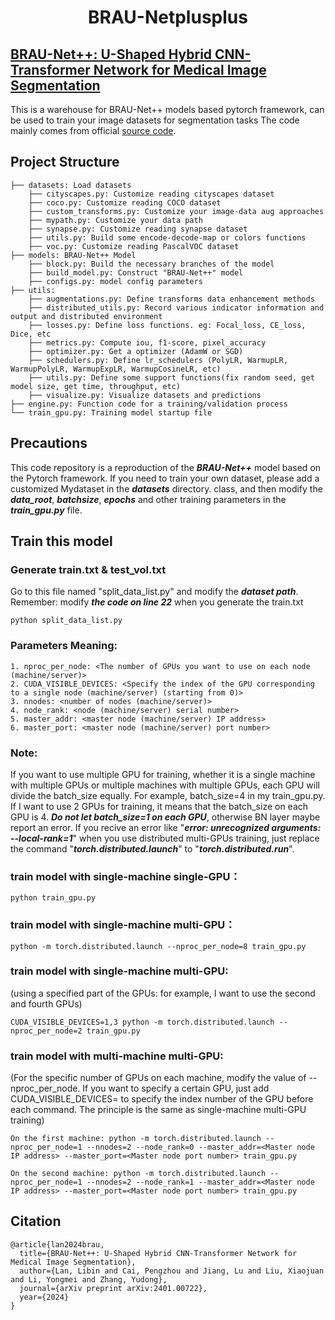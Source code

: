 <h1 align="center">BRAU-Netplusplus</h1>

## [BRAU-Net++: U-Shaped Hybrid CNN-Transformer Network for Medical Image Segmentation](https://arxiv.org/abs/2401.00722v1)

This is a warehouse for BRAU-Net++ models based pytorch framework, can be used to train your image datasets for segmentation tasks
The code mainly comes from official [source code](https://github.com/caipengzhou/brau-netplusplus).

## Project Structure
```
├── datasets: Load datasets
    ├── cityscapes.py: Customize reading cityscapes dataset
    ├── coco.py: Customize reading COCO dataset
    ├── custom_transforms.py: Customize your image-data aug approaches
    ├── mypath.py: Customize your data path
    ├── synapse.py: Customize reading synapse dataset
    ├── utils.py: Build some encode-decode-map or colors functions
    ├── voc.py: Customize reading PascalVOC dataset
├── models: BRAU-Net++ Model
    ├── block.py: Build the necessary branches of the model
    ├── build_model.py: Construct "BRAU-Net++" model
    ├── configs.py: model config parameters
├── utils:
    ├── augmentations.py: Define transforms data enhancement methods
    ├── distributed_utils.py: Record various indicator information and output and distributed environment
    ├── losses.py: Define loss functions. eg: Focal_loss, CE_loss, Dice, etc
    ├── metrics.py: Compute iou, f1-score, pixel_accuracy
    ├── optimizer.py: Get a optimizer (AdamW or SGD)
    ├── schedulers.py: Define lr_schedulers (PolyLR, WarmupLR, WarmupPolyLR, WarmupExpLR, WarmupCosineLR, etc)
    ├── utils.py: Define some support functions(fix random seed, get model size, get time, throughput, etc)
    ├── visualize.py: Visualize datasets and predictions
├── engine.py: Function code for a training/validation process
└── train_gpu.py: Training model startup file
```

## Precautions
This code repository is a reproduction of the ___BRAU-Net++___ model based on the Pytorch framework. If you need to train your own dataset, please add a customized Mydataset in the ___datasets___ directory. class, and then modify the ___data_root___, ___batchsize___, ___epochs___ and other training parameters in the ___train_gpu.py___ file.


## Train this model

### Generate train.txt & test_vol.txt
Go to this file named "split_data_list.py" and modify the ___dataset path___. Remember: modify ___the code on line 22___ when you generate the train.txt
```
python split_data_list.py
```

### Parameters Meaning:
```
1. nproc_per_node: <The number of GPUs you want to use on each node (machine/server)>
2. CUDA_VISIBLE_DEVICES: <Specify the index of the GPU corresponding to a single node (machine/server) (starting from 0)>
3. nnodes: <number of nodes (machine/server)>
4. node_rank: <node (machine/server) serial number>
5. master_addr: <master node (machine/server) IP address>
6. master_port: <master node (machine/server) port number>
```

### Note: 
If you want to use multiple GPU for training, whether it is a single machine with multiple GPUs or multiple machines with multiple GPUs, each GPU will divide the batch_size equally. For example, batch_size=4 in my train_gpu.py. If I want to use 2 GPUs for training, it means that the batch_size on each GPU is 4. ___Do not let batch_size=1 on each GPU___, otherwise BN layer maybe report an error. If you recive an error like "___error: unrecognized arguments: --local-rank=1___" when you use distributed multi-GPUs training, just replace the command "___torch.distributed.launch___" to "___torch.distributed.run___".

### train model with single-machine single-GPU：
```
python train_gpu.py
```

### train model with single-machine multi-GPU：
```
python -m torch.distributed.launch --nproc_per_node=8 train_gpu.py
```

### train model with single-machine multi-GPU: 
(using a specified part of the GPUs: for example, I want to use the second and fourth GPUs)
```
CUDA_VISIBLE_DEVICES=1,3 python -m torch.distributed.launch --nproc_per_node=2 train_gpu.py
```

### train model with multi-machine multi-GPU:
(For the specific number of GPUs on each machine, modify the value of --nproc_per_node. If you want to specify a certain GPU, just add CUDA_VISIBLE_DEVICES= to specify the index number of the GPU before each command. The principle is the same as single-machine multi-GPU training)
```
On the first machine: python -m torch.distributed.launch --nproc_per_node=1 --nnodes=2 --node_rank=0 --master_addr=<Master node IP address> --master_port=<Master node port number> train_gpu.py

On the second machine: python -m torch.distributed.launch --nproc_per_node=1 --nnodes=2 --node_rank=1 --master_addr=<Master node IP address> --master_port=<Master node port number> train_gpu.py
```

## Citation
```
@article{lan2024brau,
  title={BRAU-Net++: U-Shaped Hybrid CNN-Transformer Network for Medical Image Segmentation},
  author={Lan, Libin and Cai, Pengzhou and Jiang, Lu and Liu, Xiaojuan and Li, Yongmei and Zhang, Yudong},
  journal={arXiv preprint arXiv:2401.00722},
  year={2024}
}
```

